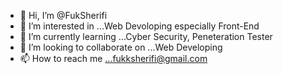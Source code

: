 - 👋 Hi, I’m @FukSherifi
- 👀 I’m interested in ...Web Devoloping especially Front-End 
- 🌱 I’m currently learning ...Cyber Security, Peneteration Tester
- 💞️ I’m looking to collaborate on ...Web Developing
- 📫 How to reach me ...fukksherifi@gmail.com

<!---
FukSherifi/FukSherifi is a ✨ special ✨ repository because its `README.md` (this file) appears on your GitHub profile.
You can click the Preview link to take a look at your changes.
--->
